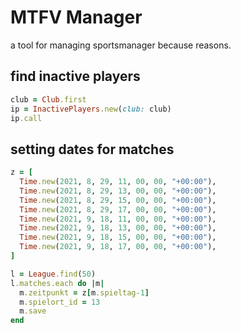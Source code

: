 # MTFV Manager

a tool for managing sportsmanager because reasons.

## find inactive players

```ruby
club = Club.first
ip = InactivePlayers.new(club: club)
ip.call
```

## setting dates for matches

```ruby
z = [
  Time.new(2021, 8, 29, 11, 00, 00, "+00:00"),
  Time.new(2021, 8, 29, 13, 00, 00, "+00:00"),
  Time.new(2021, 8, 29, 15, 00, 00, "+00:00"),
  Time.new(2021, 8, 29, 17, 00, 00, "+00:00"),
  Time.new(2021, 9, 18, 11, 00, 00, "+00:00"),
  Time.new(2021, 9, 18, 13, 00, 00, "+00:00"),
  Time.new(2021, 9, 18, 15, 00, 00, "+00:00"),
  Time.new(2021, 9, 18, 17, 00, 00, "+00:00"),
]

l = League.find(50)
l.matches.each do |m|
  m.zeitpunkt = z[m.spieltag-1]
  m.spielort_id = 13
  m.save
end
```
